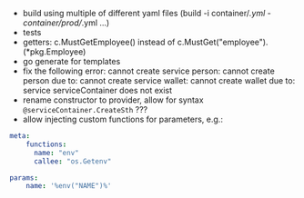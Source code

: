 * build using multiple of different yaml files (build -i container/*.yml - container/prod/*.yml ...)
* tests
* getters: c.MustGetEmployee() instead of c.MustGet("employee").(*pkg.Employee)
* go generate for templates
* fix the following error: cannot create service person: cannot create person due to: cannot create service wallet: cannot create wallet due to: service serviceContainer does not exist
* rename constructor to provider, allow for syntax `@serviceContainer.CreateSth` ???
* allow injecting custom functions for parameters, e.g.:

```yaml
meta:
    functions:
      name: "env"
      callee: "os.Getenv"

params:
    name: '%env("NAME")%'
```
